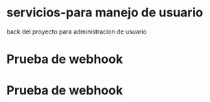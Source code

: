 # servicios-para manejo de usuario
back del proyecto para administracion de usuario
# Prueba de webhook
# Prueba de webhook
